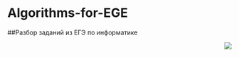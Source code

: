 # Algorithms-for-EGE
##Разбор заданий из ЕГЭ по информатике

<img align="right" src="https://acegif.com/wp-content/gif/thinking-emoji-30.gif"></img>
